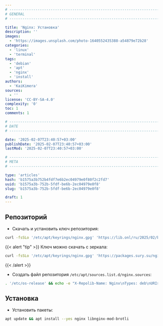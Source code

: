 ```yaml
---
# -------------------------------------------------------------------------------------------------------------------- #
# GENERAL
# -------------------------------------------------------------------------------------------------------------------- #

title: 'Nginx: Установка'
description: ''
images:
  - 'https://images.unsplash.com/photo-1640552435388-a54879e72b28'
categories:
  - 'linux'
  - 'terminal'
tags:
  - 'debian'
  - 'apt'
  - 'nginx'
  - 'install'
authors:
  - 'KaiKimera'
sources:
  - ''
license: 'CC-BY-SA-4.0'
complexity: '0'
toc: 1
comments: 1

# -------------------------------------------------------------------------------------------------------------------- #
# DATE
# -------------------------------------------------------------------------------------------------------------------- #

date: '2025-02-07T23:40:57+03:00'
publishDate: '2025-02-07T23:40:57+03:00'
lastMod: '2025-02-07T23:40:57+03:00'

# -------------------------------------------------------------------------------------------------------------------- #
# META
# -------------------------------------------------------------------------------------------------------------------- #

type: 'articles'
hash: 'b1575a3b752b4fdf7e6b2ec04979e0f80f2c2fd7'
uuid: 'b1575a3b-752b-5fdf-be6b-2ec04979e0f8'
slug: 'b1575a3b-752b-5fdf-be6b-2ec04979e0f8'

draft: 1
---
```




<!--more-->

## Репозиторий

- Скачать и установить ключ репозитория:

```bash
curl -fsSLo '/etc/apt/keyrings/nginx.gpg' 'https://lib.onl/ru/2025/02/b1575a3b-752b-5fdf-be6b-2ec04979e0f8/nginx.gpg'
```

{{< alert "tip" >}}
Ключ можно скачать с зеркала:

```bash
curl -fsSLo '/etc/apt/keyrings/nginx.gpg' 'https://packages.sury.su/nginx-mainline/apt.gpg'
```
{{< /alert >}}

- Создать файл репозитория `/etc/apt/sources.list.d/nginx.sources`:

```bash
. '/etc/os-release' && echo -e "X-Repolib-Name: Nginx\nTypes: deb\nURIs: https://packages.sury.org/nginx-mainline\n#URIs: https://packages.sury.su/nginx-mainline\nSuites: ${VERSION_CODENAME}\nComponents: main\nSigned-By: /etc/apt/keyrings/nginx.gpg\n" | tee '/etc/apt/sources.list.d/nginx.sources' > '/dev/null'
```

## Установка

- Установить пакеты:

```bash
apt update && apt install --yes nginx libnginx-mod-brotli
```

